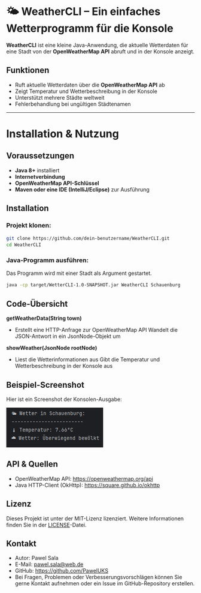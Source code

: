 # 🌤 WeatherCLI – Ein einfaches Wetterprogramm für die Konsole

**WeatherCLI** ist eine kleine Java-Anwendung, die aktuelle Wetterdaten für eine Stadt von der **OpenWeatherMap API** abruft und in der Konsole anzeigt.

##  **Funktionen**

- Ruft aktuelle Wetterdaten über die **OpenWeatherMap API** ab  
- Zeigt Temperatur und Wetterbeschreibung in der Konsole  
- Unterstützt mehrere Städte weltweit  
- Fehlerbehandlung bei ungültigen Städtenamen

---

#  **Installation & Nutzung**

##  **Voraussetzungen**

- **Java 8+** installiert
- **Internetverbindung**
- **OpenWeatherMap API-Schlüssel**
- **Maven oder eine IDE (IntelliJ/Eclipse)** zur Ausführung

##  **Installation**

### **Projekt klonen:**
```bash
git clone https://github.com/dein-benutzername/WeatherCLI.git
cd WeatherCLI
```
### **Java-Programm ausführen:**

Das Programm wird mit einer Stadt als Argument gestartet.

```bash
java -cp target/WetterCLI-1.0-SNAPSHOT.jar WeatherCLI Schauenburg
```
## **Code-Übersicht**
**getWeatherData(String town)**

- Erstellt eine HTTP-Anfrage zur OpenWeatherMap API
Wandelt die JSON-Antwort in ein JsonNode-Objekt um

**showWeather(JsonNode rootNode)**

- Liest die Wetterinformationen aus
Gibt die Temperatur und Wetterbeschreibung in der Konsole aus

## **Beispiel-Screenshot**

Hier ist ein Screenshot der Konsolen-Ausgabe:

![Konsolen-Ausgabe](WeatherCLI_Vers_1.0.png)


## **API & Quellen**
- OpenWeatherMap API: https://openweathermap.org/api
- Java HTTP-Client (OkHttp): https://square.github.io/okhttp


## **Lizenz**
Dieses Projekt ist unter der MIT-Lizenz lizenziert. Weitere Informationen finden Sie in der [LICENSE](LICENSE.md)-Datei.

## **Kontakt**
- Autor: Pawel Sala
- E-Mail: [pawel.sala@web.de](mailto:pawel.sala@web.de)
- GitHub: https://github.com/PawelUKS
- Bei Fragen, Problemen oder Verbesserungsvorschlägen können Sie gerne Kontakt aufnehmen oder ein Issue im GitHub-Repository erstellen.